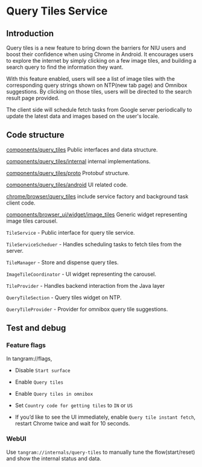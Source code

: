 # Query Tiles Service

## Introduction
Query tiles is a new feature to bring down the barriers for NIU users and boost
their confidence when using Chrome in Android.  It encourages users to explore
the internet by simply clicking on a few image tiles, and building a search
query to find the information they want.

With this feature enabled, users will see a list of image tiles with the
corresponding query strings shown on NTP(new tab page) and Omnibox suggestions.
By clicking on those tiles, users will be directed to the search result page
provided.

The client side will schedule fetch tasks from Google server periodically to
update the latest data and images based on the user's locale.

## Code structure

[components/query_tiles](.)
Public interfaces and data structure.

[components/query_tiles/internal](./internal)
internal implementations.

[components/query_tiles/proto](./proto)
Protobuf structure.

[components/query_tiles/android](./android)
UI related code.

[chrome/browser/query_tiles](../../chrome/browser/query_tiles)
include service factory and background task client code.

[components/browser_ui/widget/image_tiles](../browser_ui/widget/android/java/src/org/chromium/components/browser_ui/widget/image_tiles/)
Generic widget representing image tiles carousel.

`TileService` - Public interface for query tile service.

`TileServiceScheduer` - Handles scheduling tasks to fetch tiles from the server.

`TileManager` - Store and dispense query tiles.

`ImageTileCoordinator` - UI widget representing the carousel.

`TileProvider` - Handles backend interaction from the Java layer

`QueryTileSection` - Query tiles widget on NTP.

`QueryTileProvider` - Provider for omnibox query tile suggestions.


## Test and debug

### Feature flags
In tangram://flags,

* Disable `Start surface`

* Enable `Query tiles`

* Enable `Query tiles in omnibox`

* Set `Country code for getting tiles` to `IN` or `US`

* If you’d like to see the UI immediately, enable `Query tile instant fetch`,
restart Chrome twice and wait for 10 seconds.

### WebUI
Use `tangram://internals/query-tiles` to manually tune the flow(start/reset) and
show the internal status and data.
